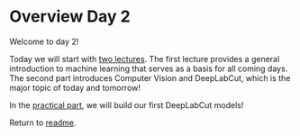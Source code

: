 # Overview Day 2

Welcome to day 2!

Today we will start with [two lectures](Day2_Lectures.md). The first lecture provides a general introduction to machine learning that serves as a basis for all coming days. The second part introduces Computer Vision and DeepLabCut, which is the major topic of today and tomorrow! 

In the [practical part](Day2_Practicals.md), we will build our first DeepLabCut models!

Return to [readme](../README.md).
